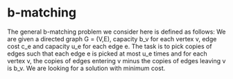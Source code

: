 # b-matching
The general b-matching problem we consider here is defined as follows: 
We are given a directed graph G = (V,E), capacity b_v for each vertex v, edge cost c_e and capacity u_e for each edge e. The task is to pick copies of edges such that each edge e is picked at most u_e times and for each vertex v, the copies of edges entering v minus the copies of edges leaving v is b_v. We are looking for a solution with minimum cost. 
